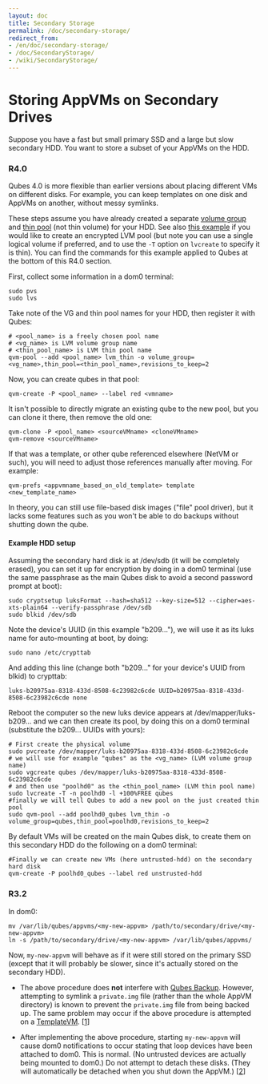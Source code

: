```yaml
---
layout: doc
title: Secondary Storage
permalink: /doc/secondary-storage/
redirect_from:
- /en/doc/secondary-storage/
- /doc/SecondaryStorage/
- /wiki/SecondaryStorage/
---
```


Storing AppVMs on Secondary Drives
==================================

Suppose you have a fast but small primary SSD and a large but slow secondary HDD.
You want to store a subset of your AppVMs on the HDD.

### R4.0 ###

Qubes 4.0 is more flexible than earlier versions about placing different VMs on different disks. 
For example, you can keep templates on one disk and AppVMs on another, without messy symlinks.

These steps assume you have already created a separate [volume group](https://access.redhat.com/documentation/en-us/red_hat_enterprise_linux/6/html/logical_volume_manager_administration/vg_admin#VG_create) and [thin pool](https://access.redhat.com/documentation/en-us/red_hat_enterprise_linux/6/html/logical_volume_manager_administration/thinly_provisioned_volume_creation) (not thin volume) for your HDD.
See also [this example](https://www.linux.com/blog/how-full-encrypt-your-linux-system-lvm-luks) if you would like to create an encrypted LVM pool (but note you can use a single logical volume if preferred, and to use the `-T` option on `lvcreate` to specify it is thin). You can find the commands for this example applied to Qubes at the bottom of this R4.0 section.

First, collect some information in a dom0 terminal:

    sudo pvs
    sudo lvs

Take note of the VG and thin pool names for your HDD, then register it with Qubes:

    # <pool_name> is a freely chosen pool name
    # <vg_name> is LVM volume group name
    # <thin_pool_name> is LVM thin pool name
    qvm-pool --add <pool_name> lvm_thin -o volume_group=<vg_name>,thin_pool=<thin_pool_name>,revisions_to_keep=2
    
Now, you can create qubes in that pool:

    qvm-create -P <pool_name> --label red <vmname>

It isn't possible to directly migrate an existing qube to the new pool, but you can clone it there, then remove the old one:

    qvm-clone -P <pool_name> <sourceVMname> <cloneVMname>
    qvm-remove <sourceVMname>

If that was a template, or other qube referenced elsewhere (NetVM or such), you will need to adjust those references manually after moving.
For example:

    qvm-prefs <appvmname_based_on_old_template> template <new_template_name>

In theory, you can still use file-based disk images ("file" pool driver), but it lacks some features such as you won't be able to do backups without shutting down the qube.

#### Example HDD setup ####

Assuming the secondary hard disk is at /dev/sdb (it will be completely erased), you can set it up for encryption by doing in a dom0 terminal (use the same passphrase as the main Qubes disk to avoid a second password prompt at boot):

    sudo cryptsetup luksFormat --hash=sha512 --key-size=512 --cipher=aes-xts-plain64 --verify-passphrase /dev/sdb
    sudo blkid /dev/sdb
    
Note the device's UUID (in this example "b209..."), we will use it as its luks name for auto-mounting at boot, by doing:

    sudo nano /etc/crypttab

And adding this line (change both "b209..." for your device's UUID from blkid) to crypttab:

    luks-b20975aa-8318-433d-8508-6c23982c6cde UUID=b20975aa-8318-433d-8508-6c23982c6cde none

Reboot the computer so the new luks device appears at /dev/mapper/luks-b209... and we can then create its pool, by doing this on a dom0 terminal (substitute the b209... UUIDs with yours):

    # First create the physical volume
    sudo pvcreate /dev/mapper/luks-b20975aa-8318-433d-8508-6c23982c6cde 
    # we will use for example "qubes" as the <vg_name> (LVM volume group name)
    sudo vgcreate qubes /dev/mapper/luks-b20975aa-8318-433d-8508-6c23982c6cde 
    # and then use "poolhd0" as the <thin_pool_name> (LVM thin pool name)
    sudo lvcreate -T -n poolhd0 -l +100%FREE qubes
    #finally we will tell Qubes to add a new pool on the just created thin pool
    sudo qvm-pool --add poolhd0_qubes lvm_thin -o volume_group=qubes,thin_pool=poolhd0,revisions_to_keep=2

By default VMs will be created on the main Qubes disk, to create them on this secondary HDD do the following on a dom0 terminal:

    #Finally we can create new VMs (here untrusted-hdd) on the secondary hard disk
    qvm-create -P poolhd0_qubes --label red unstrusted-hdd




### R3.2 ###

In dom0:

    mv /var/lib/qubes/appvms/<my-new-appvm> /path/to/secondary/drive/<my-new-appvm>
    ln -s /path/to/secondary/drive/<my-new-appvm> /var/lib/qubes/appvms/

Now, `my-new-appvm` will behave as if it were still stored on the primary SSD (except that it will probably be slower, since it's actually stored on the secondary HDD).

 * The above procedure does **not** interfere with [Qubes Backup][].
   However, attempting to symlink a `private.img` file (rather than the whole AppVM directory) is known to prevent the `private.img` file from being backed up.
   The same problem may occur if the above procedure is attempted on a [TemplateVM][]. [[1]]

 * After implementing the above procedure, starting `my-new-appvm` will cause dom0 notifications to occur stating that loop devices have been attached to dom0.
   This is normal. 
   (No untrusted devices are actually being mounted to dom0.)
   Do not attempt to detach these disks.
   (They will automatically be detached when you shut down the AppVM.) [[2]]

[Qubes Backup]: /doc/BackupRestore/
[TemplateVM]: /doc/Templates/
[1]: https://groups.google.com/d/topic/qubes-users/EITd1kBHD30/discussion
[2]: https://groups.google.com/d/topic/qubes-users/nDrOM7dzLNE/discussion
